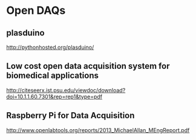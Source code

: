 # Open DAQs

## plasduino
http://pythonhosted.org/plasduino/

## Low cost open data acquisition system for biomedical applications
http://citeseerx.ist.psu.edu/viewdoc/download?doi=10.1.1.60.7301&rep=rep1&type=pdf

## Raspberry Pi for Data Acquisition
http://www.openlabtools.org/reports/2013_MichaelAllan_MEngReport.pdf

